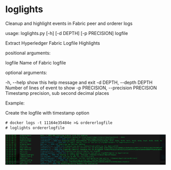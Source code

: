 # loglights
Cleanup and highlight events in Fabric peer and orderer logs



usage: loglights.py [-h] [-d DEPTH] [-p PRECISION] logfile

Extract Hyperledger Fabric Logfile Highlights

positional arguments:

  logfile               Name of Fabric logfile

optional arguments:

  -h, --help                            show this help message and exit
  -d DEPTH, --depth DEPTH               Number of lines of event to show
  -p PRECISION, --precision PRECISION   Timestamp precision, sub second decimal places


Example:

Create the logfile with timestamp option 

    # docker logs -t 11164e35484e >& ordererlogfile
    # loglights ordererlogfile




![Output Screenshot](out.png?raw=true "Output Screenshot")

